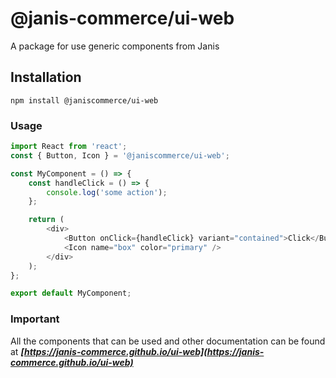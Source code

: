 # @janis-commerce/ui-web

A package for use generic components from Janis

## Installation

`npm install @janiscommerce/ui-web`

### Usage

```js
import React from 'react';
const { Button, Icon } = '@janiscommerce/ui-web';

const MyComponent = () => {
	const handleClick = () => {
		console.log('some action');
	};

	return (
		<div>
			<Button onClick={handleClick} variant="contained">Click</Button>
			<Icon name="box" color="primary" />
		</div>
	);
};

export default MyComponent;
```

### Important

All the components that can be used and other documentation can be found at ***[https://janis-commerce.github.io/ui-web](https://janis-commerce.github.io/ui-web)***
